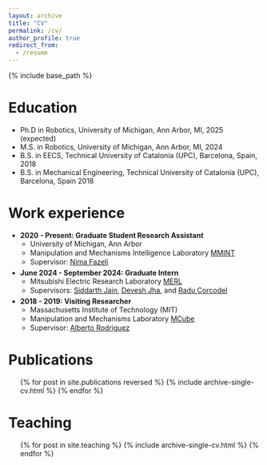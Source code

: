 ```yaml
---
layout: archive
title: "CV"
permalink: /cv/
author_profile: true
redirect_from:
  - /resume
---
```


{% include base_path %}

Education
======
* Ph.D in Robotics, University of Michigan, Ann Arbor, MI, 2025 (expected)
* M.S. in Robotics, University of Michigan, Ann Arbor, MI, 2024
* B.S. in EECS, Technical University of Catalonia (UPC), Barcelona, Spain, 2018
* B.S. in Mechanical Engineering, Technical University of Catalonia (UPC), Barcelona, Spain 2018

Work experience
======

<!-- *  2020 -  Present : Graduate Student Research Assistant
   * University of Michigan, Ann Arbor
   * Manipulation and Mechanisms Intelligence Laboratory ([MMINT](https://www.mmintlab.com))
   * Supervisor: [Nima Fazeli](https://www.mmintlab.com/people/nima-fazeli/)

*  June 2024 -  September 2024 : Graduate Intern
   * Mitsubishi Electric Research Laboratory ([MERL](https://www.merl.com))
   * Supervisors: [Siddarth Jain](https://www.merl.com/people/sjain), [Devesh Jha](https://www.merl.com/people/jha), and [Radu Corcodel](https://www.merl.com/people/corcodel)


* 2018 - 2019: Visiting Researcher
  * Massachusetts Institute of Technology (MIT)
  * Manipulation and Mechanisms Laboratory ([MCube](https://mcube.mit.edu))
  * Supervisor: [Alberto Rodriguez](https://meche.mit.edu/people/faculty/ALBERTOR@MIT.EDU/)
   -->

<ul class="tight-list">
  <li><strong>2020 - Present: Graduate Student Research Assistant</strong>
    <ul>
      <li>University of Michigan, Ann Arbor</li>
      <li>Manipulation and Mechanisms Intelligence Laboratory <a href="https://www.mmintlab.com">MMINT</a></li>
      <li>Supervisor: <a href="https://www.mmintlab.com/people/nima-fazeli/">Nima Fazeli</a></li>
    </ul>
  </li>

  <li><strong>June 2024 - September 2024: Graduate Intern</strong>
    <ul>
      <li>Mitsubishi Electric Research Laboratory <a href="https://www.merl.com">MERL</a></li>
      <li>Supervisors: <a href="https://www.merl.com/people/sjain">Siddarth Jain</a>, <a href="https://www.merl.com/people/jha">Devesh Jha</a>, and <a href="https://www.merl.com/people/corcodel">Radu Corcodel</a></li>
    </ul>
  </li>

  <li><strong>2018 - 2019: Visiting Researcher</strong>
    <ul>
      <li>Massachusetts Institute of Technology (MIT)</li>
      <li>Manipulation and Mechanisms Laboratory <a href="https://mcube.mit.edu">MCube</a></li>
      <li>Supervisor: <a href="https://meche.mit.edu/people/faculty/ALBERTOR@MIT.EDU/">Alberto Rodriguez</a></li>
    </ul>
  </li>
</ul>

<style>
  .tight-list li {
  margin-bottom: 5px; /* Adjust this value to your preference */
}

.tight-list ul {
  margin-top: 0px;
  padding-left: 20px;
}

.tight-list ul li {
  margin-bottom: 1px; /* Adjust for tighter sub-bullet spacing */
}
</style>




Publications
======
  <ul>
    {% for post in site.publications reversed %}
      {% include archive-single-cv.html %}
    {% endfor %}
  </ul>
  
Teaching
======
  <ul>{% for post in site.teaching %}
    {% include archive-single-cv.html %}
  {% endfor %}</ul>
  

